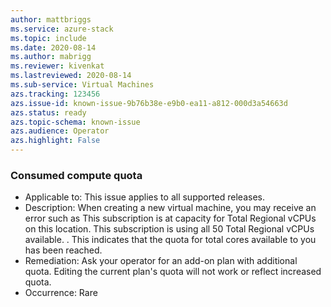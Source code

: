 ```yaml
---
author: mattbriggs
ms.service: azure-stack
ms.topic: include
ms.date: 2020-08-14
ms.author: mabrigg
ms.reviewer: kivenkat
ms.lastreviewed: 2020-08-14
ms.sub-service: Virtual Machines
azs.tracking: 123456
azs.issue-id: known-issue-9b76b38e-e9b0-ea11-a812-000d3a54663d
azs.status: ready
azs.topic-schema: known-issue
azs.audience: Operator
azs.highlight: False
---
```

### Consumed compute quota

- Applicable to: This issue applies to all supported releases.
- Description: When creating a new virtual machine, you may receive an error such as This subscription is at capacity for Total Regional vCPUs on this location. This subscription is using all 50 Total Regional vCPUs available. . This indicates that the quota for total cores available to you has been reached.
- Remediation: Ask your operator for an add-on plan with additional quota. Editing the current plan's quota will not work or reflect increased quota.
- Occurrence: Rare